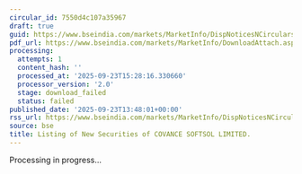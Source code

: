 ```yaml
---
circular_id: 7550d4c107a35967
draft: true
guid: https://www.bseindia.com/markets/MarketInfo/DispNoticesNCirculars.aspx?Noticeid={90F72E61-D19E-431B-A822-706DA69E92DF}&noticeno=20250923-62&dt=09/23/2025&icount=62&totcount=78&flag=0
pdf_url: https://www.bseindia.com/markets/MarketInfo/DownloadAttach.aspx?id=20250923-62&attachedId=
processing:
  attempts: 1
  content_hash: ''
  processed_at: '2025-09-23T15:28:16.330660'
  processor_version: '2.0'
  stage: download_failed
  status: failed
published_date: '2025-09-23T13:48:01+00:00'
rss_url: https://www.bseindia.com/markets/MarketInfo/DispNoticesNCirculars.aspx?Noticeid={90F72E61-D19E-431B-A822-706DA69E92DF}&noticeno=20250923-62&dt=09/23/2025&icount=62&totcount=78&flag=0
source: bse
title: Listing of New Securities of COVANCE SOFTSOL LIMITED.
---
```


Processing in progress...